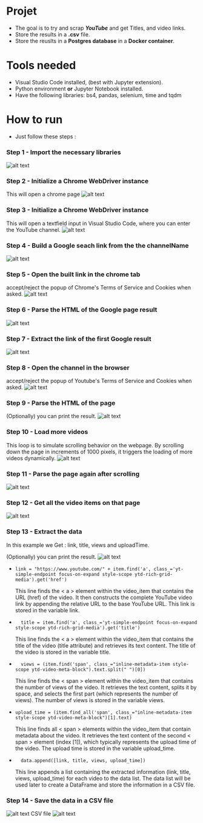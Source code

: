 # Projet
* The goal is to try and scrap ***YouTube*** and get Titles, and video links.
* Store the results in a **.csv** file.
* Store the reuslts in a **Postgres database** in a **Docker container**.

# Tools needed
* Visual Studio Code installed, (best with Jupyter extension).
* Python environment **or** Jupyter Notebook installed.
* Have the following libraries: bs4, pandas, selenium, time and tqdm

# How to run 
* Just follow these steps :

### Step 1 - Import the necessary libraries
![alt text](/showcase/step1.png)

### Step 2 - Initialize a Chrome WebDriver instance
This will open a chrome page
![alt text](/showcase/step2.png)

### Step 3 - Initialize a Chrome WebDriver instance
This will open a textfield input in Visual Studio Code, where you can enter the YouTube channel.
![alt text](/showcase/step3.png)

### Step 4 - Build a Google seach link from the the channelName
![alt text](/showcase/step4.png)

### Step 5 - Open the built link in the chrome tab
accept/reject the popup of Chrome's Terms of Service and Cookies when asked.
![alt text](/showcase/step5.png)

### Step 6 - Parse the HTML of the Google page result
![alt text](/showcase/step6.png)

### Step 7 - Extract the link of the first Google result
![alt text](/showcase/step7.png)

### Step 8 - Open the channel in the browser
accept/reject the popup of Youtube's Terms of Service and Cookies when asked.
![alt text](/showcase/step8.png)

### Step 9 - Parse the HTML of the page
(Optionally) you can print the result.
![alt text](/showcase/step9.png) 

### Step 10 - Load more videos
This loop is to simulate scrolling behavior on the webpage. By scrolling down the page in increments of 1000 pixels, it triggers the loading of more videos dynamically.
![alt text](/showcase/step10.gif)

### Step 11 - Parse the page again after scrolling
![alt text](/showcase/step11.png)

### Step 12 - Get all the video items on that page
![alt text](/showcase/step12.png)

### Step 13 - Extract the data 
In this example we Get : link, title, views and uploadTime.

(Optionally) you can print the result.
![alt text](/showcase/step13.png)
* ```
  link = "https://www.youtube.com/" + item.find('a', class_='yt-simple-endpoint focus-on-expand style-scope ytd-rich-grid-media').get('href')
  ```
  This line finds the < a > element within the video_item that contains the URL (href) of the video. It then constructs the complete YouTube video link by appending the relative URL to the base YouTube URL. This link is stored in the variable link. 

* ```
    title = item.find('a', class_='yt-simple-endpoint focus-on-expand style-scope ytd-rich-grid-media').get('title')
  ```
   This line finds the < a > element within the video_item that contains the title of the video (title attribute) and retrieves its text content. The title of the video is stored in the variable title.

* ```
    views = (item.find('span', class_="inline-metadata-item style-scope ytd-video-meta-block").text.split(" ")[0])
  ```
  This line finds the < span > element within the video_item that contains the number of views of the video. It retrieves the text content, splits it by space, and selects the first part (which represents the number of views). The number of views is stored in the variable views.

* ```
  upload_time = (item.find_all('span', class_="inline-metadata-item style-scope ytd-video-meta-block")[1].text)
  ```
  This line finds all < span > elements within the video_item that contain metadata about the video. It retrieves the text content of the second < span > element (index [1]), which typically represents the upload time of the video. The upload time is stored in the variable upload_time.

* ```
    data.append([link, title, views, upload_time])
  ```
  This line appends a list containing the extracted information (link, title, views, upload_time) for each video to the data list. The data list will be used later to create a DataFrame and store the information in a CSV file.

### Step 14 - Save the data in a CSV file
![alt text](/showcase/step14.png)
CSV file 
![alt text](/showcase/step14_1.png)